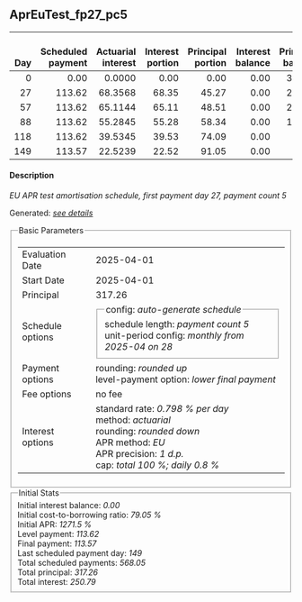 <h2>AprEuTest_fp27_pc5</h2>
<table>
    <thead style="vertical-align: bottom;">
        <th style="text-align: right;">Day</th>
        <th style="text-align: right;">Scheduled payment</th>
        <th style="text-align: right;">Actuarial interest</th>
        <th style="text-align: right;">Interest portion</th>
        <th style="text-align: right;">Principal portion</th>
        <th style="text-align: right;">Interest balance</th>
        <th style="text-align: right;">Principal balance</th>
        <th style="text-align: right;">Total actuarial interest</th>
        <th style="text-align: right;">Total interest</th>
        <th style="text-align: right;">Total principal</th>
    </thead>
    <tr style="text-align: right;">
        <td class="ci00">0</td>
        <td class="ci01" style="white-space: nowrap;">0.00</td>
        <td class="ci02">0.0000</td>
        <td class="ci03">0.00</td>
        <td class="ci04">0.00</td>
        <td class="ci05">0.00</td>
        <td class="ci06">317.26</td>
        <td class="ci07">0.0000</td>
        <td class="ci08">0.00</td>
        <td class="ci09">0.00</td>
    </tr>
    <tr style="text-align: right;">
        <td class="ci00">27</td>
        <td class="ci01" style="white-space: nowrap;">113.62</td>
        <td class="ci02">68.3568</td>
        <td class="ci03">68.35</td>
        <td class="ci04">45.27</td>
        <td class="ci05">0.00</td>
        <td class="ci06">271.99</td>
        <td class="ci07">68.3568</td>
        <td class="ci08">68.35</td>
        <td class="ci09">45.27</td>
    </tr>
    <tr style="text-align: right;">
        <td class="ci00">57</td>
        <td class="ci01" style="white-space: nowrap;">113.62</td>
        <td class="ci02">65.1144</td>
        <td class="ci03">65.11</td>
        <td class="ci04">48.51</td>
        <td class="ci05">0.00</td>
        <td class="ci06">223.48</td>
        <td class="ci07">133.4712</td>
        <td class="ci08">133.46</td>
        <td class="ci09">93.78</td>
    </tr>
    <tr style="text-align: right;">
        <td class="ci00">88</td>
        <td class="ci01" style="white-space: nowrap;">113.62</td>
        <td class="ci02">55.2845</td>
        <td class="ci03">55.28</td>
        <td class="ci04">58.34</td>
        <td class="ci05">0.00</td>
        <td class="ci06">165.14</td>
        <td class="ci07">188.7557</td>
        <td class="ci08">188.74</td>
        <td class="ci09">152.12</td>
    </tr>
    <tr style="text-align: right;">
        <td class="ci00">118</td>
        <td class="ci01" style="white-space: nowrap;">113.62</td>
        <td class="ci02">39.5345</td>
        <td class="ci03">39.53</td>
        <td class="ci04">74.09</td>
        <td class="ci05">0.00</td>
        <td class="ci06">91.05</td>
        <td class="ci07">228.2902</td>
        <td class="ci08">228.27</td>
        <td class="ci09">226.21</td>
    </tr>
    <tr style="text-align: right;">
        <td class="ci00">149</td>
        <td class="ci01" style="white-space: nowrap;">113.57</td>
        <td class="ci02">22.5239</td>
        <td class="ci03">22.52</td>
        <td class="ci04">91.05</td>
        <td class="ci05">0.00</td>
        <td class="ci06">0.00</td>
        <td class="ci07">250.8142</td>
        <td class="ci08">250.79</td>
        <td class="ci09">317.26</td>
    </tr>
</table>
<h4>Description</h4>
<p><i>EU APR test amortisation schedule, first payment day 27, payment count 5</i></p>
<p>Generated: <i><a href="../GeneratedDate.html">see details</a></i></p>
<fieldset><legend>Basic Parameters</legend>
<table>
    <tr>
        <td>Evaluation Date</td>
        <td>2025-04-01</td>
    </tr>
    <tr>
        <td>Start Date</td>
        <td>2025-04-01</td>
    </tr>
    <tr>
        <td>Principal</td>
        <td>317.26</td>
    </tr>
    <tr>
        <td>Schedule options</td>
        <td>
            <fieldset>
                <legend>config: <i>auto-generate schedule</i></legend>
                <div>schedule length: <i><i>payment count</i> 5</i></div>
                <div>unit-period config: <i>monthly from 2025-04 on 28</i></div>
            </fieldset>
        </td>
    </tr>
    <tr>
        <td>Payment options</td>
        <td>
            <div>
                <div>rounding: <i>rounded up</i></div>
                <div>level-payment option: <i>lower&nbsp;final&nbsp;payment</i></div>
            </div>
        </td>
    </tr>
    <tr>
        <td>Fee options</td>
        <td>no fee
        </td>
    </tr>
    <tr>
        <td>Interest options</td>
        <td>
            <div>
                <div>standard rate: <i>0.798 % per day</i></div>
                <div>method: <i>actuarial</i></div>
                <div>rounding: <i>rounded down</i></div>
                <div>APR method: <i>EU</i></div>
                <div>APR precision: <i>1 d.p.</i></div>
                <div>cap: <i>total 100 %; daily 0.8 %</div>
            </div>
        </td>
    </tr>
</table></fieldset>
<fieldset><legend>Initial Stats</legend>
<div>
    <div>Initial interest balance: <i>0.00</i></div>
    <div>Initial cost-to-borrowing ratio: <i>79.05 %</i></div>
    <div>Initial APR: <i>1271.5 %</i></div>
    <div>Level payment: <i>113.62</i></div>
    <div>Final payment: <i>113.57</i></div>
    <div>Last scheduled payment day: <i>149</i></div>
    <div>Total scheduled payments: <i>568.05</i></div>
    <div>Total principal: <i>317.26</i></div>
    <div>Total interest: <i>250.79</i></div>
</div></fieldset>